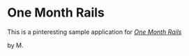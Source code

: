 # One Month Rails

This is a pinteresting sample application for [*One Month Rails*](http://onemonthrails.com)

by M.